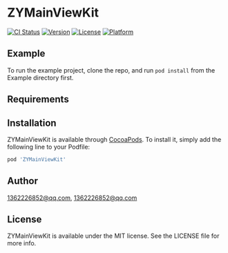 # ZYMainViewKit

[![CI Status](https://img.shields.io/travis/1362226852@qq.com/ZYMainViewKit.svg?style=flat)](https://travis-ci.org/1362226852@qq.com/ZYMainViewKit)
[![Version](https://img.shields.io/cocoapods/v/ZYMainViewKit.svg?style=flat)](https://cocoapods.org/pods/ZYMainViewKit)
[![License](https://img.shields.io/cocoapods/l/ZYMainViewKit.svg?style=flat)](https://cocoapods.org/pods/ZYMainViewKit)
[![Platform](https://img.shields.io/cocoapods/p/ZYMainViewKit.svg?style=flat)](https://cocoapods.org/pods/ZYMainViewKit)

## Example

To run the example project, clone the repo, and run `pod install` from the Example directory first.

## Requirements

## Installation

ZYMainViewKit is available through [CocoaPods](https://cocoapods.org). To install
it, simply add the following line to your Podfile:

```ruby
pod 'ZYMainViewKit'
```

## Author

1362226852@qq.com, 1362226852@qq.com

## License

ZYMainViewKit is available under the MIT license. See the LICENSE file for more info.
